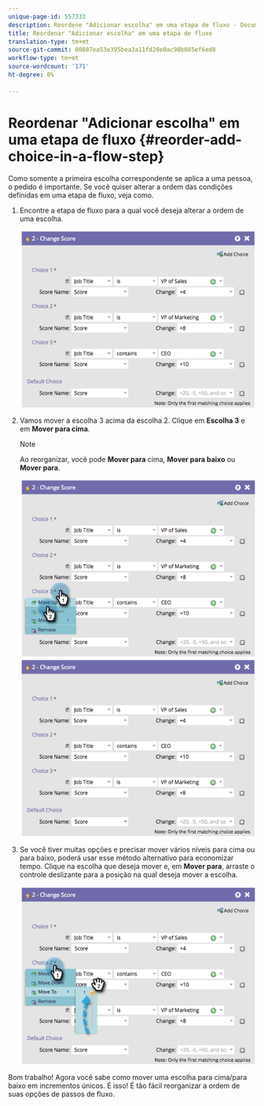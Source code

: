 ```yaml
---
unique-page-id: 557333
description: Reordene "Adicionar escolha" em uma etapa de fluxo - Documentos do Marketing - Documentação do produto
title: Reordenar "Adicionar escolha" em uma etapa de fluxo
translation-type: tm+mt
source-git-commit: 00887ea53e395bea3a11fd28e0ac98b085ef6ed8
workflow-type: tm+mt
source-wordcount: '171'
ht-degree: 0%

---
```



# Reordenar &quot;Adicionar escolha&quot; em uma etapa de fluxo {#reorder-add-choice-in-a-flow-step}

Como somente a primeira escolha correspondente se aplica a uma pessoa, o pedido é importante. Se você quiser alterar a ordem das condições definidas em uma etapa de fluxo, veja como.

1. Encontre a etapa de fluxo para a qual você deseja alterar a ordem de uma escolha.

   ![](assets/one.png)

1. Vamos mover a escolha 3 acima da escolha 2. Clique em **Escolha 3** e em **Mover para cima**.

   >[!NOTE]
   >
   >Ao reorganizar, você pode **Mover para** cima, **Mover para baixo** ou **Mover para**.

   ![](assets/two.png) ![](assets/three.png)

1. Se você tiver muitas opções e precisar mover vários níveis para cima ou para baixo, poderá usar esse método alternativo para economizar tempo. Clique na escolha que deseja mover e, em **Mover para**, arraste o controle deslizante para a posição na qual deseja mover a escolha.

   ![](assets/four.png)

Bom trabalho! Agora você sabe como mover uma escolha para cima/para baixo em incrementos únicos. É isso! É tão fácil reorganizar a ordem de suas opções de passos de fluxo.
